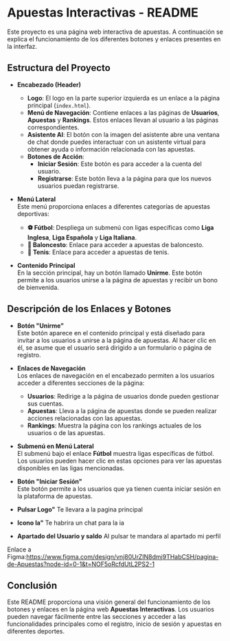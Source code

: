 # Apuestas Interactivas - README

Este proyecto es una página web interactiva de apuestas. A continuación se explica el funcionamiento de los diferentes botones y enlaces presentes en la interfaz.

## Estructura del Proyecto

- **Encabezado (Header)**  
  - **Logo**: El logo en la parte superior izquierda es un enlace a la página principal (`index.html`).
  - **Menú de Navegación**: Contiene enlaces a las páginas de **Usuarios**, **Apuestas** y **Rankings**. Estos enlaces llevan al usuario a las páginas correspondientes.
  - **Asistente AI**: El botón con la imagen del asistente abre una ventana de chat donde puedes interactuar con un asistente virtual para obtener ayuda o información relacionada con las apuestas.
  - **Botones de Acción**:  
    - **Iniciar Sesión**: Este botón es para acceder a la cuenta del usuario.
    - **Registrarse**: Este botón lleva a la página para que los nuevos usuarios puedan registrarse.
  
- **Menú Lateral**  
  Este menú proporciona enlaces a diferentes categorías de apuestas deportivas:  
  - **⚽ Fútbol**: Despliega un submenú con ligas específicas como **Liga Inglesa**, **Liga Española** y **Liga Italiana**.
  - **🏀 Baloncesto**: Enlace para acceder a apuestas de baloncesto.
  - **🎾 Tenis**: Enlace para acceder a apuestas de tenis.

- **Contenido Principal**  
  En la sección principal, hay un botón llamado **Unirme**. Este botón permite a los usuarios unirse a la página de apuestas y recibir un bono de bienvenida.

## Descripción de los Enlaces y Botones

- **Botón "Unirme"**  
  Este botón aparece en el contenido principal y está diseñado para invitar a los usuarios a unirse a la página de apuestas. Al hacer clic en él, se asume que el usuario será dirigido a un formulario o página de registro.

- **Enlaces de Navegación**  
  Los enlaces de navegación en el encabezado permiten a los usuarios acceder a diferentes secciones de la página:
  - **Usuarios**: Redirige a la página de usuarios donde pueden gestionar sus cuentas.
  - **Apuestas**: Lleva a la página de apuestas donde se pueden realizar acciones relacionadas con las apuestas.
  - **Rankings**: Muestra la página con los rankings actuales de los usuarios o de las apuestas.

- **Submenú en Menú Lateral**  
  El submenú bajo el enlace **Fútbol** muestra ligas específicas de fútbol. Los usuarios pueden hacer clic en estas opciones para ver las apuestas disponibles en las ligas mencionadas.

- **Botón "Iniciar Sesión"**  
  Este botón permite a los usuarios que ya tienen cuenta iniciar sesión en la plataforma de apuestas.
- **Pulsar Logo"**
  Te llevara a la pagina principal
- **Icono Ia"**
  Te habrira un chat para la ia
- **Apartado del Usuario y saldo**
  Al pulsar te mandara al apartado mi perfil

Enlace a Figma:https://www.figma.com/design/vnj80UrZIN8dmj9THabCSH/pagina-de-Apuestas?node-id=0-1&t=NOF5oRcfdUtL2PS2-1

## Conclusión

Este README proporciona una visión general del funcionamiento de los botones y enlaces en la página web **Apuestas Interactivas**. Los usuarios pueden navegar fácilmente entre las secciones y acceder a las funcionalidades principales como el registro, inicio de sesión y apuestas en diferentes deportes.


